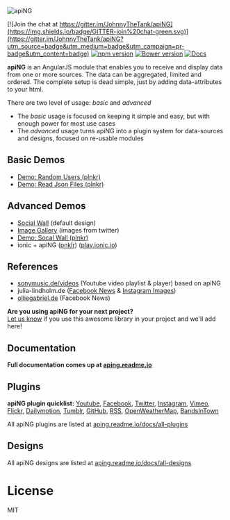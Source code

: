 [logo]: http://johnnythetank.github.io/apiNG/logo/320/aping-logo.png "apiNG"
![apiNG][logo]

[![Join the chat at https://gitter.im/JohnnyTheTank/apiNG](https://img.shields.io/badge/GITTER-join%20chat-green.svg)](https://gitter.im/JohnnyTheTank/apiNG?utm_source=badge&utm_medium=badge&utm_campaign=pr-badge&utm_content=badge)
[![npm version](https://badge.fury.io/js/aping.svg)](https://badge.fury.io/js/aping)
[![Bower version](https://badge.fury.io/bo/apiNG.svg)](https://badge.fury.io/bo/apiNG)
[![Docs](https://img.shields.io/docs/90%.png)](https://aping.readme.io)

**apiNG** is an AngularJS module that enables you to receive and display data from one or more sources. The data can be aggregated, limited and ordered. The complete setup is dead simple, just by adding data-attributes to your html.

There are two level of usage: _basic_ and _advanced_
* The _basic_ usage is focused on keeping it simple and easy, but with enough power for most use cases
* The _advanced_ usage turns apiNG into a plugin system for data-sources and designs, focused on re-usable modules

## Basic Demos
- [Demo: Random Users (plnkr)](http://plnkr.co/xmflhJ)
- [Demo: Read Json Files (plnkr)](http://plnkr.co/k3DPNc)

## Advanced Demos
- [Social Wall](http://johnnythetank.github.io/apiNG//#demo) (default design)
- [Image Gallery](https://rawgit.com/JohnnyTheTank/apiNG-design-xgallerify/master/demo/) (images from twitter)
- [Demo: Socal Wall (plnkr)](http://plnkr.co/dz3Dru)
- ionic + apiNG ([pnklr](http://plnkr.co/edit/WesqTb?p=preview)) ([play.ionic.io](http://play.ionic.io/app/0137f0b5967d))

## References
- [sonymusic.de/videos](https://sonymusic.de/videos) (Youtube video playlist & player) based on apiNG
- julia-lindholm.de ([Facebook News](http://www.julia-lindholm.de/home/#news) & [Instagram Images](http://www.julia-lindholm.de/home/#fotos))
- [olliegabriel.de](http://www.olliegabriel.de/#news) (Facebook News)

**Are you using apiNG for your next project?**
<br>[Let us know](https://github.com/JohnnyTheTank/apiNG/issues/new) if you use this awesome library in your project and we'll add here!

## Documentation
**Full documentation comes up at [aping.readme.io](https://aping.readme.io)**

## Plugins
**apiNG plugin quicklist:** [Youtube](https://github.com/JohnnyTheTank/apiNG-plugin-youtube), [Facebook](https://github.com/JohnnyTheTank/apiNG-plugin-facebook), [Twitter](https://github.com/JohnnyTheTank/apiNG-plugin-codebird), [Instagram](https://github.com/JohnnyTheTank/apiNG-plugin-instagram), [Vimeo](https://github.com/JohnnyTheTank/apiNG-plugin-vimeo), [Flickr](https://github.com/JohnnyTheTank/apiNG-plugin-flickr), [Dailymotion](https://github.com/JohnnyTheTank/apiNG-plugin-dailymotion), [Tumblr](https://github.com/JohnnyTheTank/apiNG-plugin-tumblr), [GitHub](https://github.com/JohnnyTheTank/apiNG-plugin-github), [RSS](https://github.com/JohnnyTheTank/apiNG-plugin-rss), [OpenWeatherMap](https://github.com/JohnnyTheTank/apiNG-plugin-openweathermap), [BandsInTown](https://github.com/JohnnyTheTank/apiNG-plugin-bandsintown)

All apiNG plugins are listed at [aping.readme.io/docs/all-plugins](https://aping.readme.io/docs/all-plugins)

## Designs
All apiNG designs are listed at [aping.readme.io/docs/all-designs](https://aping.readme.io/docs/all-designs)

# License
MIT